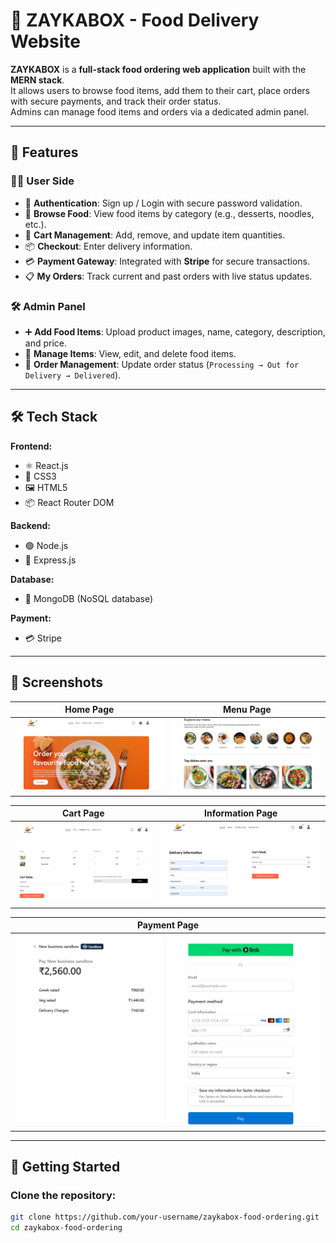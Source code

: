# 🍴 ZAYKABOX - Food Delivery Website

**ZAYKABOX** is a **full-stack food ordering web application** built with the **MERN stack**.  
It allows users to browse food items, add them to their cart, place orders with secure payments, and track their order status.  
Admins can manage food items and orders via a dedicated admin panel.

---

## 🌟 Features

### 👨‍🍳 User Side
- 🔐 **Authentication**: Sign up / Login with secure password validation.
- 🍔 **Browse Food**: View food items by category (e.g., desserts, noodles, etc.).
- 🛒 **Cart Management**: Add, remove, and update item quantities.
- 📦 **Checkout**: Enter delivery information.
- 💳 **Payment Gateway**: Integrated with **Stripe** for secure transactions.
- 📋 **My Orders**: Track current and past orders with live status updates.

### 🛠️ Admin Panel
- ➕ **Add Food Items**: Upload product images, name, category, description, and price.
- 📃 **Manage Items**: View, edit, and delete food items.
- 🚚 **Order Management**: Update order status (`Processing → Out for Delivery → Delivered`).

---

## 🛠️ Tech Stack

**Frontend:**
- ⚛️ React.js  
- 🎨 CSS3  
- 🖼️ HTML5  
- 📦 React Router DOM  

**Backend:**
- 🟢 Node.js  
- 🚂 Express.js  

**Database:**
- 🍃 MongoDB (NoSQL database)  

**Payment:**
- 💳 Stripe  

---

## 📸 Screenshots

| Home Page | Menu Page |
|-----------|-----------|
| ![Home](https://github.com/Abhijit1Maity/Food-Del/blob/491528fc67da1c886dfaaf4a3113a03db96f1350/Screenshot%202025-08-17%20012144.png) | ![Menu](https://github.com/Abhijit1Maity/Food-Del/blob/491528fc67da1c886dfaaf4a3113a03db96f1350/Screenshot%202025-08-17%20012258.png) |

| Cart Page | Information Page  |
|-----------|--------------|
| ![Cart](https://github.com/Abhijit1Maity/Food-Del/blob/491528fc67da1c886dfaaf4a3113a03db96f1350/Screenshot%202025-08-17%20012339.png) | ![Payment](https://github.com/Abhijit1Maity/Food-Del/blob/491528fc67da1c886dfaaf4a3113a03db96f1350/Screenshot%202025-08-17%20012431.png) |

| Payment Page  |
|-----------|
| ![Orders](https://github.com/Abhijit1Maity/Food-Del/blob/491528fc67da1c886dfaaf4a3113a03db96f1350/Screenshot%202025-08-17%20012456.png) |

---

## 🚀 Getting Started

### Clone the repository:
```bash
git clone https://github.com/your-username/zaykabox-food-ordering.git
cd zaykabox-food-ordering
